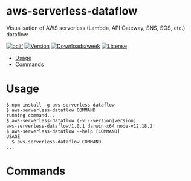 aws-serverless-dataflow
=======================

Visualisation of AWS serverless (Lambda, API Gateway, SNS, SQS, etc.) dataflow

[![oclif](https://img.shields.io/badge/cli-oclif-brightgreen.svg)](https://oclif.io)
[![Version](https://img.shields.io/npm/v/aws-serverless-dataflow.svg)](https://npmjs.org/package/aws-serverless-dataflow)
[![Downloads/week](https://img.shields.io/npm/dw/aws-serverless-dataflow.svg)](https://npmjs.org/package/aws-serverless-dataflow)
[![License](https://img.shields.io/npm/l/aws-serverless-dataflow.svg)](https://github.com/james-hu/aws-serverless-dataflow/blob/master/package.json)

<!-- toc -->
* [Usage](#usage)
* [Commands](#commands)
<!-- tocstop -->
# Usage
<!-- usage -->
```sh-session
$ npm install -g aws-serverless-dataflow
$ aws-serverless-dataflow COMMAND
running command...
$ aws-serverless-dataflow (-v|--version|version)
aws-serverless-dataflow/1.0.1 darwin-x64 node-v12.18.2
$ aws-serverless-dataflow --help [COMMAND]
USAGE
  $ aws-serverless-dataflow COMMAND
...
```
<!-- usagestop -->
# Commands
<!-- commands -->

<!-- commandsstop -->
